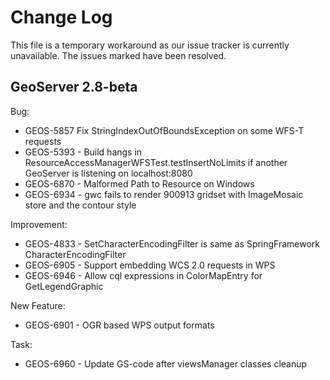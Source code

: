 # Change Log

This file is a temporary workaround as our issue tracker is currently unavailable. The issues marked have been resolved.

## GeoServer 2.8-beta

Bug:

 * GEOS-5857 Fix StringIndexOutOfBoundsException on some WFS-T requests
 * GEOS-5393 - Build hangs in ResourceAccessManagerWFSTest.testInsertNoLimits if another GeoServer is listening on localhost:8080
 * GEOS-6870 - Malformed Path to Resource on Windows
 * GEOS-6934 - gwc fails to render 900913 gridset with ImageMosaic store and the contour style

Improvement:

* GEOS-4833 - SetCharacterEncodingFilter is same as SpringFramework CharacterEncodingFilter
* GEOS-6905 - Support embedding WCS 2.0 requests in WPS
* GEOS-6946 - Allow cql expressions in ColorMapEntry for GetLegendGraphic

New Feature:

 * GEOS-6901 - OGR based WPS output formats


Task:

 * GEOS-6960 - Update GS-code after viewsManager classes cleanup
